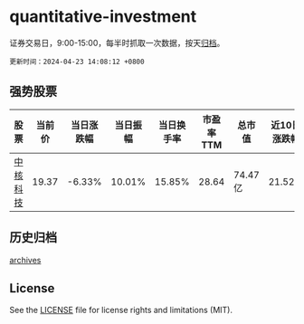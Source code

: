 # quantitative-investment

证券交易日，9:00-15:00，每半时抓取一次数据，按天[归档](archives)。

`更新时间：2024-04-23 14:08:12 +0800`

## 强势股票

|股票|当前价|当日涨跌幅|当日振幅|当日换手率|市盈率TTM|总市值|近10日涨跌幅|
|----|----|----|----|----|----|----|----|
|[中核科技](https://xueqiu.com/S/SZ000777)|19.37|-6.33%|10.01%|15.85%|28.64|74.47亿|21.52%|

## 历史归档

[archives](archives)

## License

See the [LICENSE](LICENSE) file for license rights and limitations (MIT).